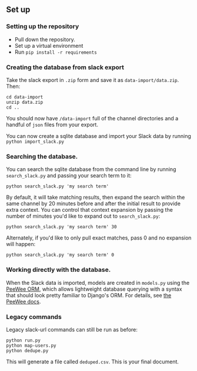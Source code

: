 ## Set up

### Setting up the repository

* Pull down the repository.
* Set up a virtual environment
* Run `pip install -r requirements`

### Creating the database from slack export

Take the slack export in `.zip` form and save it as `data-import/data.zip`. Then:

```
cd data-import
unzip data.zip
cd ..
```

You should now have `/data-import` full of the channel directories and a handful of `json` files from your export.

You can now create a sqlite database and import your Slack data by running `python import_slack.py`

### Searching the database.

You can search the sqlite database from the command line by running `search_slack.py` and passing your search term to it:

`python search_slack.py 'my search term'` 

By default, it will take matching results, then expand the search within the same channel by 20 minutes 
before and after the initial result to provide extra context. You can control that context expansion by passing the number of minutes
you'd like to expand out to `search_slack.py`:

`python search_slack.py 'my search term' 30`

Alternately, if you'd like to only pull exact matches, pass 0 and no expansion will happen:

`python search_slack.py 'my search term' 0`


### Working directly with the database.
When the Slack data is imported, models are created in `models.py` using the [PeeWee ORM](http://docs.peewee-orm.com/en/latest/index.html), 
which allows lightweight database querying with a syntax that should look pretty familiar to Django's ORM. 
For details, see [the PeeWee docs](http://docs.peewee-orm.com/en/latest/peewee/quickstart.html#retrieving-data).


### Legacy commands

Legacy slack-url commands can still be run as before:

```
python run.py
python map-users.py
python dedupe.py
```

This will generate a file called `deduped.csv`. This is your final document.
